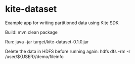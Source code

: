 kite-dataset
============

Example app for writing partitioned data using Kite SDK

Build:
 mvn clean package

Run:
 java -jar target/kite-dataset-0.1.0.jar

Delete the data in HDFS before running again: 
 hdfs dfs -rm -r /user/${USER}/demo/fileinfo